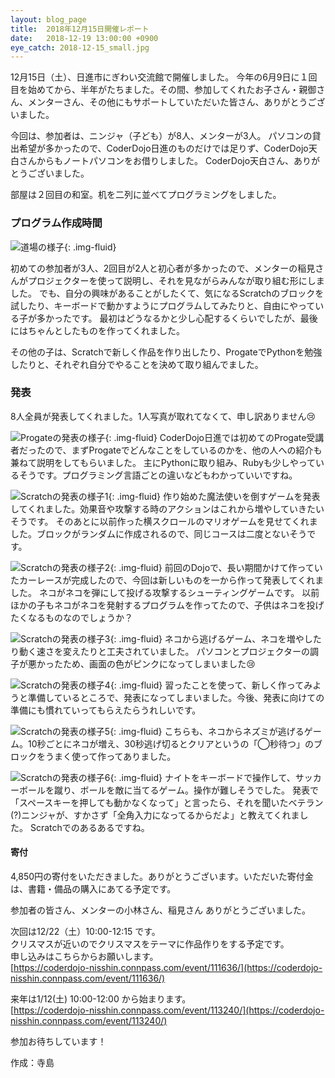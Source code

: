 ```yaml
---
layout: blog_page
title:  2018年12月15日開催レポート
date:   2018-12-19 13:00:00 +0900
eye_catch: 2018-12-15_small.jpg
---
```


12月15日（土）、日進市にぎわい交流館で開催しました。
今年の6月9日に１回目を始めてから、半年がたちました。その間、参加してくれたお子さん・親御さん、メンターさん、その他にもサポートしていただいた皆さん、ありがとうございました。

今回は、参加者は、ニンジャ（子ども）が8人、メンターが3人。
パソコンの貸出希望が多かったので、CoderDojo日進のものだけでは足りず、CoderDojo天白さんからもノートパソコンをお借りしました。
CoderDojo天白さん、ありがとうございました。

部屋は２回目の和室。机を二列に並べてプログラミングをしました。

### プログラム作成時間

![道場の様子](/assets/img/2018-12-15_0.jpg){: .img-fluid}

初めての参加者が3人、2回目が2人と初心者が多かったので、メンターの稲見さんがプロジェクターを使って説明し、それを見ながらみんなが取り組む形にしました。
でも、自分の興味があることがしたくて、気になるScratchのブロックを試したり、キーボードで動かすようにプログラムしてみたりと、自由にやっている子が多かったです。
最初はどうなるかと少し心配するくらいでしたが、最後にはちゃんとしたものを作ってくれました。

その他の子は、Scratchで新しく作品を作り出したり、ProgateでPythonを勉強したりと、それぞれ自分でやることを決めて取り組んでました。

### 発表

8人全員が発表してくれました。1人写真が取れてなくて、申し訳ありません:cry:

![Progateの発表の様子](/assets/img/2018-12-15_1.jpg){: .img-fluid}
CoderDojo日進では初めてのProgate受講者だったので、まずProgateでどんなことをしているのかを、他の人への紹介も兼ねて説明をしてもらいました。
主にPythonに取り組み、Rubyも少しやっているそうです。プログラミング言語ごとの違いなどもわかっていいですね。

![Scratchの発表の様子1](/assets/img/2018-12-15_2.jpg){: .img-fluid}
作り始めた魔法使いを倒すゲームを発表してくれました。効果音や攻撃する時のアクションはこれから増やしていきたいそうです。
そのあとに以前作った横スクロールのマリオゲームを見せてくれました。ブロックがランダムに作成されるので、同じコースは二度とないそうです。

![Scratchの発表の様子2](/assets/img/2018-12-15_3.jpg){: .img-fluid}
前回のDojoで、長い期間かけて作っていたカーレースが完成したので、今回は新しいものを一から作って発表してくれました。
ネコがネコを弾にして投げる攻撃するシューティングゲームです。
以前ほかの子もネコがネコを発射するプログラムを作ってたので、子供はネコを投げたくなるものなのでしょうか？

![Scratchの発表の様子3](/assets/img/2018-12-15_5.jpg){: .img-fluid}
ネコから逃げるゲーム、ネコを増やしたり動く速さを変えたりと工夫されていました。
パソコンとプロジェクターの調子が悪かったため、画面の色がピンクになってしまいました:cry:

![Scratchの発表の様子4](/assets/img/2018-12-15_6.jpg){: .img-fluid}
習ったことを使って、新しく作ってみようと準備しているところで、発表になってしまいました。今後、発表に向けての準備にも慣れていってもらえたらうれしいです。

![Scratchの発表の様子5](/assets/img/2018-12-15_7.jpg){: .img-fluid}
こちらも、ネコからネズミが逃げるゲーム。10秒ごとにネコが増え、30秒逃げ切るとクリアというの「◯秒待つ」のブロックをうまく使って作ってありました。

![Scratchの発表の様子6](/assets/img/2018-12-15_8.jpg){: .img-fluid}
ナイトをキーボードで操作して、サッカーボールを蹴り、ボールを敵に当てるゲーム。操作が難しそうでした。
発表で「スペースキーを押しても動かなくなって」と言ったら、それを聞いたベテラン(?)ニンジャが、すかさず「全角入力になってるからだよ」と教えてくれました。
Scratchでのあるあるですね。

#### 寄付
4,850円の寄付をいただきました。ありがとうございます。いただいた寄付金は、書籍・備品の購入にあてる予定です。

参加者の皆さん、メンターの小林さん、稲見さん ありがとうございました。

次回は12/22（土）10:00-12:15 です。<br />
クリスマスが近いのでクリスマスをテーマに作品作りをする予定です。<br />
申し込みはこちらからお願いします。<br />
[https://coderdojo-nisshin.connpass.com/event/111636/](https://coderdojo-nisshin.connpass.com/event/111636/)<br />

来年は1/12(土) 10:00-12:00 から始まります。<br />
[https://coderdojo-nisshin.connpass.com/event/113240/](https://coderdojo-nisshin.connpass.com/event/113240/)<br />

参加お待ちしています！


作成：寺島
